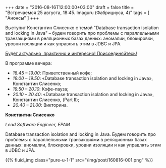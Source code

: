 +++
date = "2016-08-16T12:00:00+03:00"
draft = false
title = "Встречаемся 25 августа, 18:45. Imaguru (Фабрициуса, 4)"
tags = [
	"Анонсы"
]
+++

Выступит Константин Слисенко с темой "Database transaction isolation and locking in Java" – будем говорить про проблемы с параллельными транзакциями в реляционных базах данных: аномалии, блокировки, уровни изоляции и как управлять этим в JDBC и JPA.

<!--more-->

[Будет актуально, практично и интересно! Присоединяйтесь!](https://www.facebook.com/events/1074372639306294/?ref=4&action_history=null&source=4)

В программе вечера:

* _18.45 – 19.00_: Приветственный кофе;
* _19.00 – 19.50_: «Database transaction isolation and locking in Java», Константин Слисенко;
* _19.50 – 20.10_: Кофе-пауза;
* _20.10 – 20.40_: «Database transaction isolation and locking in Java», Константин Слисенко, (Part II);
* _20.40 – 21.00_: Викторина.

**Константин Слисенко**

*Lead Software Engineer, EPAM*

Database transaction isolation and locking in Java. Будем говорить про проблемы с параллельными транзакциями в реляционных базах данных: аномалии, блокировки, уровни изоляции и как управлять этим в JDBC и JPA.

{{% fluid_img class="pure-u-1-1" src="/img/post/160816-001.png" %}}
